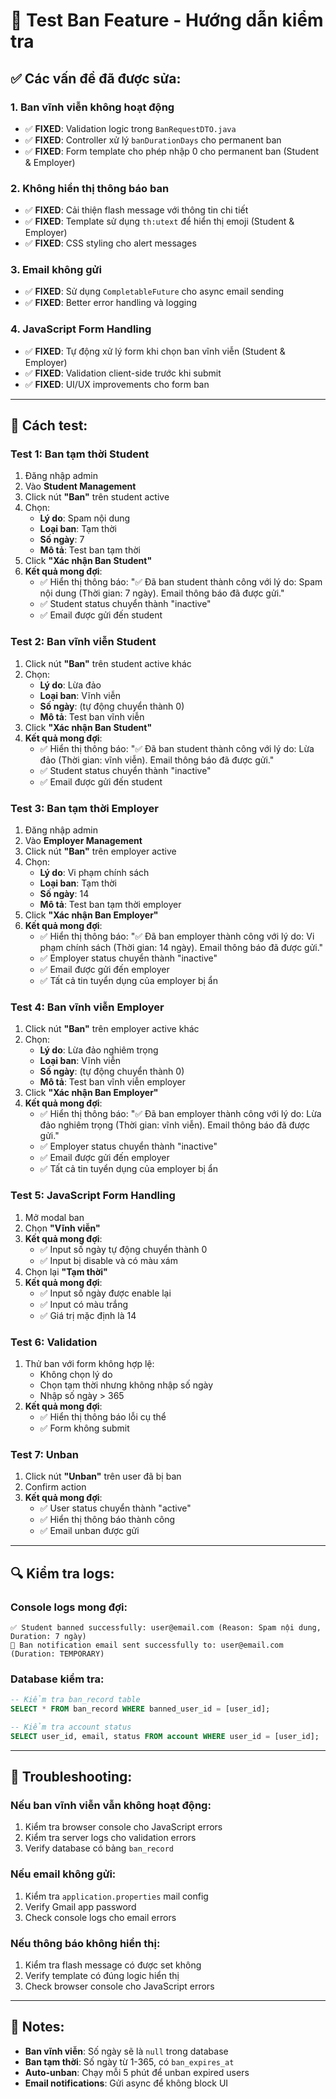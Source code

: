 # 🧪 Test Ban Feature - Hướng dẫn kiểm tra

## ✅ Các vấn đề đã được sửa:

### 1. **Ban vĩnh viễn không hoạt động**
- ✅ **FIXED**: Validation logic trong `BanRequestDTO.java`
- ✅ **FIXED**: Controller xử lý `banDurationDays` cho permanent ban
- ✅ **FIXED**: Form template cho phép nhập 0 cho permanent ban (Student & Employer)

### 2. **Không hiển thị thông báo ban**
- ✅ **FIXED**: Cải thiện flash message với thông tin chi tiết
- ✅ **FIXED**: Template sử dụng `th:utext` để hiển thị emoji (Student & Employer)
- ✅ **FIXED**: CSS styling cho alert messages

### 3. **Email không gửi**
- ✅ **FIXED**: Sử dụng `CompletableFuture` cho async email sending
- ✅ **FIXED**: Better error handling và logging

### 4. **JavaScript Form Handling**
- ✅ **FIXED**: Tự động xử lý form khi chọn ban vĩnh viễn (Student & Employer)
- ✅ **FIXED**: Validation client-side trước khi submit
- ✅ **FIXED**: UI/UX improvements cho form ban

---

## 🧪 Cách test:

### **Test 1: Ban tạm thời Student**
1. Đăng nhập admin
2. Vào **Student Management**
3. Click nút **"Ban"** trên student active
4. Chọn:
   - **Lý do**: Spam nội dung
   - **Loại ban**: Tạm thời
   - **Số ngày**: 7
   - **Mô tả**: Test ban tạm thời
5. Click **"Xác nhận Ban Student"**
6. **Kết quả mong đợi**:
   - ✅ Hiển thị thông báo: "✅ Đã ban student thành công với lý do: Spam nội dung (Thời gian: 7 ngày). Email thông báo đã được gửi."
   - ✅ Student status chuyển thành "inactive"
   - ✅ Email được gửi đến student

### **Test 2: Ban vĩnh viễn Student**
1. Click nút **"Ban"** trên student active khác
2. Chọn:
   - **Lý do**: Lừa đảo
   - **Loại ban**: Vĩnh viễn
   - **Số ngày**: (tự động chuyển thành 0)
   - **Mô tả**: Test ban vĩnh viễn
3. Click **"Xác nhận Ban Student"**
4. **Kết quả mong đợi**:
   - ✅ Hiển thị thông báo: "✅ Đã ban student thành công với lý do: Lừa đảo (Thời gian: vĩnh viễn). Email thông báo đã được gửi."
   - ✅ Student status chuyển thành "inactive"
   - ✅ Email được gửi đến student

### **Test 3: Ban tạm thời Employer**
1. Đăng nhập admin
2. Vào **Employer Management**
3. Click nút **"Ban"** trên employer active
4. Chọn:
   - **Lý do**: Vi phạm chính sách
   - **Loại ban**: Tạm thời
   - **Số ngày**: 14
   - **Mô tả**: Test ban tạm thời employer
5. Click **"Xác nhận Ban Employer"**
6. **Kết quả mong đợi**:
   - ✅ Hiển thị thông báo: "✅ Đã ban employer thành công với lý do: Vi phạm chính sách (Thời gian: 14 ngày). Email thông báo đã được gửi."
   - ✅ Employer status chuyển thành "inactive"
   - ✅ Email được gửi đến employer
   - ✅ Tất cả tin tuyển dụng của employer bị ẩn

### **Test 4: Ban vĩnh viễn Employer**
1. Click nút **"Ban"** trên employer active khác
2. Chọn:
   - **Lý do**: Lừa đảo nghiêm trọng
   - **Loại ban**: Vĩnh viễn
   - **Số ngày**: (tự động chuyển thành 0)
   - **Mô tả**: Test ban vĩnh viễn employer
3. Click **"Xác nhận Ban Employer"**
4. **Kết quả mong đợi**:
   - ✅ Hiển thị thông báo: "✅ Đã ban employer thành công với lý do: Lừa đảo nghiêm trọng (Thời gian: vĩnh viễn). Email thông báo đã được gửi."
   - ✅ Employer status chuyển thành "inactive"
   - ✅ Email được gửi đến employer
   - ✅ Tất cả tin tuyển dụng của employer bị ẩn

### **Test 5: JavaScript Form Handling**
1. Mở modal ban
2. Chọn **"Vĩnh viễn"**
3. **Kết quả mong đợi**:
   - ✅ Input số ngày tự động chuyển thành 0
   - ✅ Input bị disable và có màu xám
4. Chọn lại **"Tạm thời"**
5. **Kết quả mong đợi**:
   - ✅ Input số ngày được enable lại
   - ✅ Input có màu trắng
   - ✅ Giá trị mặc định là 14

### **Test 6: Validation**
1. Thử ban với form không hợp lệ:
   - Không chọn lý do
   - Chọn tạm thời nhưng không nhập số ngày
   - Nhập số ngày > 365
2. **Kết quả mong đợi**:
   - ✅ Hiển thị thông báo lỗi cụ thể
   - ✅ Form không submit

### **Test 7: Unban**
1. Click nút **"Unban"** trên user đã bị ban
2. Confirm action
3. **Kết quả mong đợi**:
   - ✅ User status chuyển thành "active"
   - ✅ Hiển thị thông báo thành công
   - ✅ Email unban được gửi

---

## 🔍 Kiểm tra logs:

### **Console logs mong đợi:**
```
✅ Student banned successfully: user@email.com (Reason: Spam nội dung, Duration: 7 ngày)
🚫 Ban notification email sent successfully to: user@email.com (Duration: TEMPORARY)
```

### **Database kiểm tra:**
```sql
-- Kiểm tra ban_record table
SELECT * FROM ban_record WHERE banned_user_id = [user_id];

-- Kiểm tra account status
SELECT user_id, email, status FROM account WHERE user_id = [user_id];
```

---

## 🚨 Troubleshooting:

### **Nếu ban vĩnh viễn vẫn không hoạt động:**
1. Kiểm tra browser console cho JavaScript errors
2. Kiểm tra server logs cho validation errors
3. Verify database có bảng `ban_record`

### **Nếu email không gửi:**
1. Kiểm tra `application.properties` mail config
2. Verify Gmail app password
3. Check console logs cho email errors

### **Nếu thông báo không hiển thị:**
1. Kiểm tra flash message có được set không
2. Verify template có đúng logic hiển thị
3. Check browser console cho JavaScript errors

---

## 📝 Notes:

- **Ban vĩnh viễn**: Số ngày sẽ là `null` trong database
- **Ban tạm thời**: Số ngày từ 1-365, có `ban_expires_at`
- **Auto-unban**: Chạy mỗi 5 phút để unban expired users
- **Email notifications**: Gửi async để không block UI 